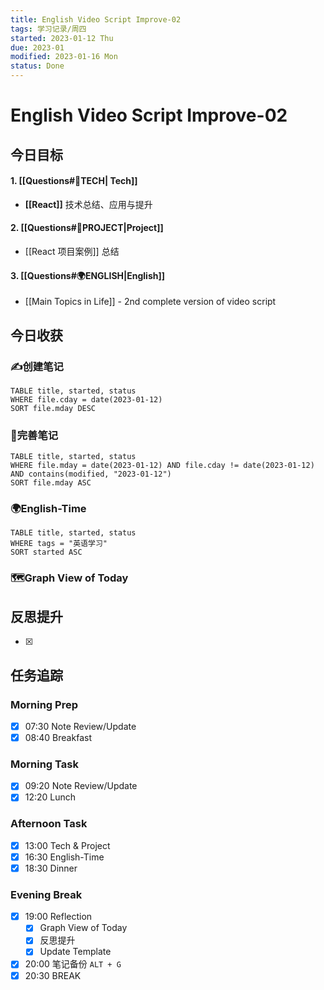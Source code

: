 ```yaml
---
title: English Video Script Improve-02
tags: 学习记录/周四
started: 2023-01-12 Thu
due: 2023-01
modified: 2023-01-16 Mon
status: Done
---
```

# English Video Script Improve-02
## 今日目标
#### 1. [[Questions#🚀TECH| Tech]]
- **[[React]]** 技术总结、应用与提升
#### 2. [[Questions#🚀PROJECT|Project]]
- [[React 项目案例]] 总结
#### 3. [[Questions#🌍ENGLISH|English]]
- [[Main Topics in Life]] - 2nd complete version of video script
## 今日收获
### ✍️创建笔记

```dataview
TABLE title, started, status
WHERE file.cday = date(2023-01-12)
SORT file.mday DESC
```

### 📝完善笔记

```dataview
TABLE title, started, status
WHERE file.mday = date(2023-01-12) AND file.cday != date(2023-01-12) AND contains(modified, "2023-01-12")
SORT file.mday ASC
```

### 🌍English-Time

```dataview
TABLE title, started, status
WHERE tags = "英语学习"
SORT started ASC
```

### 🗺️Graph View of Today

## 反思提升
- [x] 
## 任务追踪
### Morning Prep
- [x] 07:30 Note Review/Update
- [x] 08:40 Breakfast
### Morning Task
- [x] 09:20 Note Review/Update
- [x] 12:20 Lunch
### Afternoon Task
- [x] 13:00 Tech & Project
- [x] 16:30 English-Time
- [x] 18:30 Dinner
### Evening Break
- [x] 19:00 Reflection
	- [x] Graph View of Today
	- [x] 反思提升
	- [x] Update Template 
- [x] 20:00 笔记备份 `ALT + G`
- [x] 20:30 BREAK